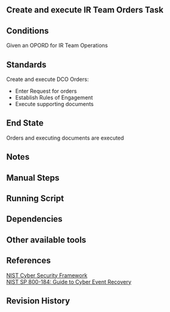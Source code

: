 ## Create and execute IR Team Orders Task  


## Conditions  
Given an OPORD for IR Team Operations  


## Standards  
Create and execute DCO Orders:  
* Enter Request for orders  
* Establish Rules of Engagement  
* Execute supporting documents  


## End State  
Orders and executing documents are executed  


## Notes  


## Manual Steps  


## Running Script  


## Dependencies  


## Other available tools  


## References  
[NIST Cyber Security Framework](https://www.nist.gov/cyberframework)  
[NIST SP 800-184: Guide to Cyber Event Recovery](https://csrc.nist.gov/publications/detail/sp/800-184/final)  


## Revision History  
